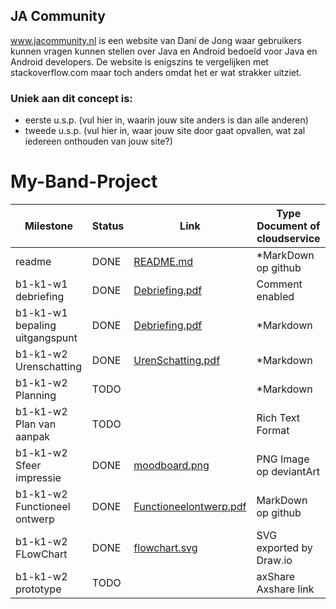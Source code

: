 ## JA Community
www.jacommunity.nl is een website van Daní de Jong waar gebruikers kunnen vragen kunnen stellen over Java en Android bedoeld voor Java en Android developers.
De website is enigszins te vergelijken met stackoverflow.com maar toch anders omdat het er wat strakker uitziet.

### Uniek aan dit concept is: 
 * eerste u.s.p. (vul hier in, waarin jouw site anders is dan alle anderen)
 * tweede u.s.p. (vul hier in, waar jouw site door gaat opvallen, wat zal iedereen onthouden van jouw site?)


# My-Band-Project
| Milestone                     |	Status |                      Link                    | Type Document of cloudservice               |
| ------------------------------| ------ | -------------------------------------------- | --------------------------------------------|
| readme	                      | DONE   |         [README.md](./README.md)                      |  *MarkDown op github               |
| b1-k1-w1 debriefing	          | DONE   |   [Debriefing.pdf](./docs/Debriefing.pdf)             |  Comment enabled                   |
| b1-k1-w1 bepaling uitgangspunt|	DONE   |   [Debriefing.pdf](./docs/Debriefing.pdf)             |  *Markdown                         |
| b1-k1-w2 Urenschatting	      | DONE	 |[UrenSchatting.pdf](./docs/UrenSchatting.pdf)          |  *Markdown                         |
| b1-k1-w2 Planning	            | TODO	 |                                                       |  *Markdown                         |
| b1-k1-w2 Plan van aanpak	    | TODO   |                                                       |	Rich Text Format                  |
| b1-k1-w2 Sfeer impressie	    | DONE   |  [moodboard.png](./docs/moodboard.png)                |	PNG Image op deviantArt           |
| b1-k1-w2 Functioneel ontwerp	| DONE   |[Functioneelontwerp.pdf](./docs/Functioneelontwerp.pdf)|	MarkDown op github                |
| b1-k1-w2 FLowChart	          | DONE   |  [flowchart.svg](./docs/flowchart.svg)                |	SVG exported by Draw.io           |
| b1-k1-w2 prototype	          | TODO   |                                                       |	axShare	Axshare link              |
